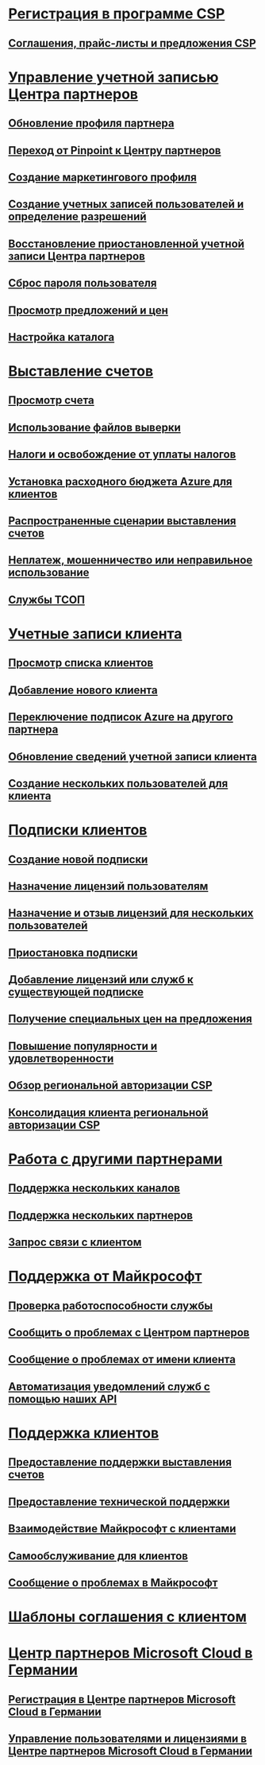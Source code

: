 # [Регистрация в программе CSP](enrolling-in-the-csp-program.md)
## [Соглашения, прайс-листы и предложения CSP](csp-documents-and-learning-resources.md)
# [Управление учетной записью Центра партнеров](partner-center-account-setup.md)
## [Обновление профиля партнера](update-your-partner-profile.md)
## [Переход от Pinpoint к Центру партнеров](importing-pinpoint-profiles-into-partner-center.md)
## [Создание маркетингового профиля](create-a-marketing-profile.md)
## [Создание учетных записей пользователей и определение разрешений](create-user-accounts-and-set-permissions.md)
## [Восстановление приостановленной учетной записи Центра партнеров](suspended-partner-center-account.md)
## [Сброс пароля пользователя](reset-a-user-password.md)
## [Просмотр предложений и цен](see-offers-and-pricing.md)
## [Настройка каталога](customize-the-catalog.md)
# [Выставление счетов](billing.md)
## [Просмотр счета](read-your-bill.md)
## [Использование файлов выверки](use-the-reconciliation-files.md)
## [Налоги и освобождение от уплаты налогов](tax-and-tax-exemptions.md)
## [Установка расходного бюджета Azure для клиентов](set-an-azure-spending-budget-for-your-customers.md)
## [Распространенные сценарии выставления счетов](common-billing-scenarios.md)
## [Неплатеж, мошенничество или неправильное использование](non-payment--fraud--or-misuse.md)
## [Службы ТСОП](o365-e5-in-csp-advisory.md)
# [Учетные записи клиента](customer-accounts.md)
## [Просмотр списка клиентов](see-your-customer-list.md)
## [Добавление нового клиента](add-a-new-customer.md)
## [Переключение подписок Azure на другого партнера](switch-azure-subscriptions-to-a-different-partner.md)
## [Обновление сведений учетной записи клиента](update-customer-account-info.md)
## [Создание нескольких пользователей для клиента](adding-multiple-users-to-a-customer-account.md)
# [Подписки клиентов](customer-subscriptions.md)
## [Создание новой подписки](create-a-new-subscription.md)
## [Назначение лицензий пользователям](assign-licenses-to-users.md)
## [Назначение и отзыв лицензий для нескольких пользователей](bulk-license-provisioning-for-multiple-users.md)
## [Приостановка подписки](suspend-a-subscription.md)
## [Добавление лицензий или служб к существующей подписке](add-licenses-or-services-to-an-existing-subscription.md)
## [Получение специальных цен на предложения](get-special-pricing-for-offers.md)
## [Повышение популярности и удовлетворенности](increasing-adoption-and-satisfaction.md)
## [Обзор региональной авторизации CSP](regional-authorization-overview.md)
## [Консолидация клиента региональной авторизации CSP](csp-regional-authorization-tenant-consolidation.md)
# [Работа с другими партнерами](work-with-other-partners.md)
## [Поддержка нескольких каналов](multichannel.md)
## [Поддержка нескольких партнеров](multipartner.md)
## [Запрос связи с клиентом](request-a-relationship-with-a-customer.md)
# [Поддержка от Майкрософт](support-from-microsoft--.md)
## [Проверка работоспособности службы](check-service-health.md)
## [Сообщить о проблемах с Центром партнеров](report-problems-with-partner-center.md)
## [Сообщение о проблемах от имени клиента](report-problems-on-behalf-of-a-customer.md)
## [Автоматизация уведомлений служб с помощью наших API](get-automated-service-notifications-with-our-apis.md)
# [Поддержка клиентов](customer-support.md)
## [Предоставление поддержки выставления счетов](provide-billing-support.md)
## [Предоставление технической поддержки](provide-technical-support.md)
## [Взаимодействие Майкрософт с клиентами](customer-communication-from-microsoft.md)
## [Самообслуживание для клиентов](customer-self-support.md)
## [Сообщение о проблемах в Майкрософт](escalate-problems-to-microsoft.md)
# [Шаблоны соглашения с клиентом](agreements.md)
# [Центр партнеров Microsoft Cloud в Германии](partner-center-for-microsoft-cloud-germany.md)
## [Регистрация в Центре партнеров Microsoft Cloud в Германии](enroll-in-csp-for-microsoft-cloud-germany.md)
## [Управление пользователями и лицензиями в Центре партнеров Microsoft Cloud в Германии](user-management-in-partner-center-for-microsoft-cloud-germany.md)

